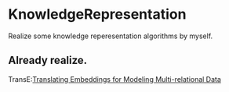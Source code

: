 # KnowledgeRepresentation
Realize some knowledge reperesentation algorithms by myself.

## Already realize.
TransE:[Translating Embeddings for Modeling Multi-relational Data](https://papers.nips.cc/paper/5071-translating-embeddings-for-modeling-multi-relational-data.pdf)
